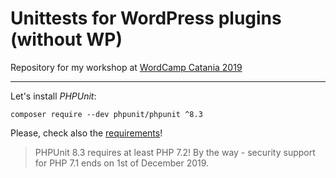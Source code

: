 # Unittests for WordPress plugins (without WP)

Repository for my workshop at [WordCamp Catania 2019](https://2019.catania.wordcamp.org/)

---

Let's install *PHPUnit*:

 `composer require --dev phpunit/phpunit ^8.3`

Please, check also the [requirements](https://phpunit.readthedocs.io/en/8.3/installation.html#requirements)!

> PHPUnit 8.3 requires at least PHP 7.2! By the way - security support for PHP 7.1 ends on 1st of December 2019.
